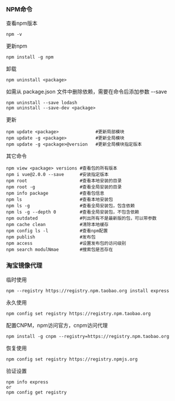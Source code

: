 ### NPM命令
查看npm版本
```
npm -v
```
更新npm
```
npm install -g npm
```
卸载
```
npm uninstall <package>
```
如需从 package.json 文件中删除依赖，需要在命令后添加参数 --save
```
npm uninstall --save lodash
npm uninstall --save-dev <package>
```
更新
```
npm update <package>              #更新局部模块
npm update -g <package>           #更新全局模块
npm update -g <package>@version   #更新全局模块指定版本
```
其它命令
```
npm view <package> versions #查看包的所有版本
npm i vue@2.0.0 --save      #安装指定版本
npm root                    #查看本地安装的目录
npm root -g                 #查看全局安装的目录
npm info package            #查看包信息
npm ls                      #查看本地安装包
npm ls -g                   #查看全局安装包，包含依赖
npm ls -g --depth 0         #查看全局安装包，不包含依赖
npm outdated                #列出所有不是最新版的包，可以带参数
npm cache clean             #清除本地缓存
npm config ls -l            #查看npm配置
npm publish                 #发布包
npm access                  #设置发布包的访问级别
npm search modulNmae        #搜索包是否存在
```

### 淘宝镜像代理
临时使用
```
npm --registry https://registry.npm.taobao.org install express
```
永久使用
```
npm config set registry https://registry.npm.taobao.org
```
配置CNPM，npm访问官方，cnpm访问代理
```
npm install -g cnpm --registry=https://registry.npm.taobao.org
```
恢复使用
```
npm config set registry https://registry.npmjs.org
```
验证设置
```
npm info express
or
npm config get registry
```